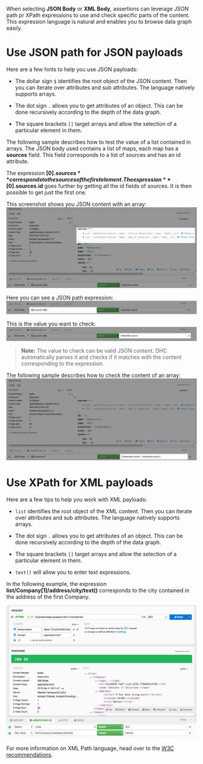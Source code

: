 When selecting **JSON Body** or **XML Body**, assertions can leverage JSON path pr XPath expressions to use and check specific parts of the content. This expression language is natural and enables you to browse data graph easily.

# Use JSON path for JSON payloads

Here are a few hints to help you use JSON payloads:

- The dollar sign ```$``` identifies the root object of the JSON content. Then you can iterate over attributes and sub attributes. The language natively supports arrays.

- The dot sign ```.``` allows you to get attributes of an object. This can be done recursively according to the depth of the data graph.

- The square brackets ```[]``` target arrays and allow the selection of a particular element in them.

The following sample describes how to test the value of a list contained in arrays. The JSON body used contains a list of maps, each map has a **sources** field. This field corresponds to a list of sources and has an id attribute.

The expression **$[0].sources** corresponds to the sources of the first element. The expression **$[0].sources.id** goes further by getting all the id fields of sources. It is then possible to get just the first one.


This screenshot shows you JSON content with an array:
![JSON content with array](images/09-json-content-array.jpg "JSON content with array")

Here you can see a JSON path expression:
![JSON path expression](images/09-json-path-expression.jpg "JSON path expression")

This is the value you want to check:
![JSON content with array](images/09-json-value.jpg "JSON content with array")

>**Note:**
The value to check can be valid JSON content. DHC automatically parses it and checks if it matches with the content corresponding to the expression.

The following sample describes how to check the content of an array:
![JSON value](images/10-json-value.jpg "JSON value")

# <a class="anchor" name="xpath"></a>Use XPath for XML payloads

Here are a few tips to help you work with XML payloads:

- ```list``` identifies the root object of the XML content. Then you can iterate over attributes and sub attributes. The language natively supports arrays.

- The dot sign ```.``` allows you to get attributes of an object. This can be done recursively according to the depth of the data graph.

- The square brackets ```[]``` target arrays and allow the selection of a particular element in them.

- ```text()``` will allow you to enter text expressions.

In the following example, the expression **list/Company[1]/address/city/text()** corresponds to the city contained in the address of the first Company.

![XML value](images/xml-payload.jpg "XML value")

For more information on XML Path language, head over to the <a href="https://www.w3.org/TR/xpath/" target="_blank">W3C recommendations</a>.
